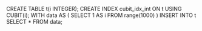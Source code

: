 CREATE TABLE t(i INTEGER);
CREATE INDEX cubit_idx_int ON t USING CUBIT(i);
WITH data AS (
SELECT 1 AS i
FROM range(1000)
)
INSERT INTO t SELECT \* FROM data;
